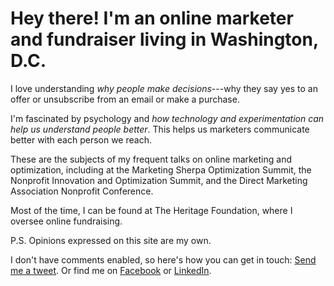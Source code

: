 # Hey there! I'm an online marketer and fundraiser living in Washington, D.C.

I love understanding *why people make decisions*---why they say yes to an offer or unsubscribe from an email or make a purchase.

I'm fascinated by psychology and *how technology and experimentation can help us understand people better*. This helps us marketers communicate better with each person we reach.

These are the subjects of my frequent talks on online marketing and optimization, including at the Marketing Sherpa Optimization Summit, the Nonprofit Innovation and Optimization Summit, and the Direct Marketing Association Nonprofit Conference.

Most of the time, I can be found at The Heritage Foundation, where I oversee online fundraising.

P.S. Opinions expressed on this site are my own.

I don't have comments enabled, so here's how you can get in touch: [Send me a tweet][2]. Or find me on [Facebook][3] or [LinkedIn][4]. 

 [2]: https://twitter.com/?status=Hey,%20@nathanielward%20 "Send me a tweet"
 [3]: https://www.facebook.com/nathanielward "Find me on Facebook"
 [4]: http://www.linkedin.com/in/nathanieleward/ "Use LinkedIn if you must"